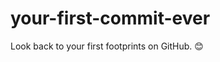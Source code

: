 your-first-commit-ever
======================

Look back to your first footprints on GitHub. :blush:
